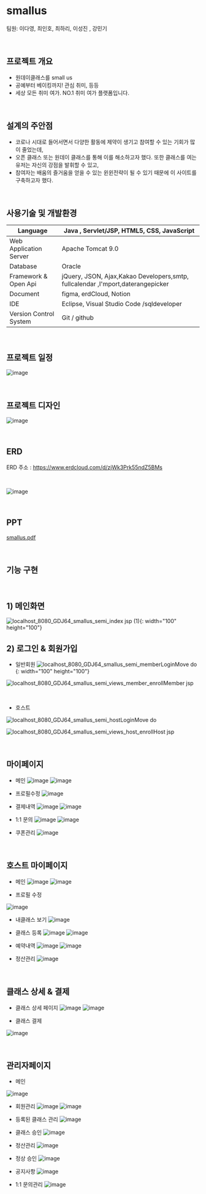 # smallus
팀원: 이다영, 최인호, 최하리, 이성진 , 강민기

<br/>

## 프로젝트 개요
* 원데이클래스를 small us
* 공예부터 베이킹까지!  관심 취미, 등등
* 세상 모든 취미 여가. NO.1 취미 여가 플랫폼입니다.
  
<br/>

## 설계의 주안점
* 코로나 시대로 들어서면서 다양한 활동에 제약이 생기고 참여할 수 있는 기회가 많이 줄었는데,
* 오픈 클래스 또는 원데이 클래스를 통해 이를 해소하고자 했다. 또한 클래스를 여는 유저는 자신의 강점을 발휘할 수 있고,
* 참여자는 배움의 즐거움을 얻을 수 있는 윈윈전략이 될 수 있기 때문에 이 사이트를 구축하고자 했다.

<br/>

## 사용기술 및 개발환경

Language | Java , Servlet/JSP, HTML5, CSS, JavaScript
------------ | ------------- 
Web Application Server | Apache Tomcat 9.0
Database|Oracle
Framework & Open Api|jQuery, JSON, Ajax,Kakao Developers,smtp, fullcalendar ,I'mport,daterangepicker
Document| figma, erdCloud, Notion
IDE| Eclipse, Visual Studio Code /sqldeveloper
Version Control System|Git / github

<br/>

## 프로젝트 일정
![image](https://github.com/inhoru/smallus/assets/126074577/647db0b4-0e82-43e2-a0a3-1a4c721e7dea)

<br/>

## 프로젝트 디자인
![image](https://github.com/inhoru/smallus/assets/126074577/02cdfa78-b6ba-4b24-afbe-09d85bd5af2c)

<br/>

## ERD

ERD 주소 : https://www.erdcloud.com/d/zjWk3Prk55ndZ5BMs

<br/>

![image](https://github.com/inhoru/smallus/assets/126074577/0985517d-047f-40b4-8720-a4a2cfb1fa7c)

<br/>

## PPT

[smallus.pdf](https://github.com/inhoru/smallus/files/11929572/semicolon.pdf)


<br/>


## 기능 구현

<br/>


## 1) 메인화면


![localhost_8080_GDJ64_smallus_semi_index jsp (1)](https://github.com/inhoru/smallus/assets/126074577/85ec40ce-cb84-4509-a878-6d8679cbd274){: width="100" height="100"}


## 2) 로그인 & 회원가입

- 일반회원
![localhost_8080_GDJ64_smallus_semi_memberLoginMove do](https://github.com/inhoru/smallus/assets/126074577/bf311037-e294-4dae-8d1b-c12c42acee19){: width="100" height="100"}


![localhost_8080_GDJ64_smallus_semi_views_member_enrollMember jsp](https://github.com/inhoru/smallus/assets/126074577/d753c7af-6d5d-4a75-829a-b84085c7ca00)

<br/>

- 호스트

![localhost_8080_GDJ64_smallus_semi_hostLoginMove do](https://github.com/inhoru/smallus/assets/126074577/f90a812d-0c0f-4d6e-b3b0-44bdc7b6d110)



![localhost_8080_GDJ64_smallus_semi_views_host_enrollHost jsp](https://github.com/inhoru/smallus/assets/126074577/12437579-53ac-4fdc-81e7-7216468396a0)

<br/>

## 마이페이지

- 메인
![image](https://github.com/inhoru/smallus/assets/126074577/e5433806-ac5c-4c38-8da9-d37f135a6d8f)
![image](https://github.com/inhoru/smallus/assets/126074577/09849afc-081f-4452-9acc-809608d9c052)


- 프로필수정
![image](https://github.com/inhoru/smallus/assets/126074577/5effb0ee-a535-4389-a032-361aaf4ccbda)



 - 결제내역
![image](https://github.com/inhoru/smallus/assets/126074577/b7313b29-6dc8-4d4c-aae5-383bf43906ea)
![image](https://github.com/inhoru/smallus/assets/126074577/da4e50dd-f48c-4781-81eb-3e5f0211e859)

- 1:1 문의
![image](https://github.com/inhoru/smallus/assets/126074577/05e602af-94e0-4905-a460-2e2070ce1fa9)
![image](https://github.com/inhoru/smallus/assets/126074577/686fd4a4-9ca3-43d5-b3de-4ab3480ca679)


- 쿠폰관리
![image](https://github.com/inhoru/smallus/assets/126074577/d63d8e5d-351d-466e-bc28-1572dfcac8ea)


<br/>


## 호스트 마이페이지

- 메인
![image](https://github.com/inhoru/smallus/assets/126074577/a83fa1d1-4674-486c-8328-1d18a86ec60c)
![image](https://github.com/inhoru/smallus/assets/126074577/92d61a31-5abd-4ea5-afea-fcb4e4e907e5)

- 프로필 수정

![image](https://github.com/inhoru/smallus/assets/126074577/109fdd37-d2d1-463b-8e0b-48c2600fb2be)


- 내클래스 보기
![image](https://github.com/inhoru/smallus/assets/126074577/2315bad0-aeec-4da7-81d9-7ca3f6ba88a3)

- 클래스 등록
![image](https://github.com/inhoru/smallus/assets/126074577/31d685d2-c5c4-4286-a264-cf89ea37f7c0)
![image](https://github.com/inhoru/smallus/assets/126074577/26c86591-6a47-43b3-b7f9-00bcad4b441b)


- 예약내역
![image](https://github.com/inhoru/smallus/assets/126074577/bc48bfe0-bd95-4259-bc4c-0eff0785c6c6)
![image](https://github.com/inhoru/smallus/assets/126074577/2f7c2743-8153-48c0-99a3-9afc5a2d77e1)



- 정산관리
![image](https://github.com/inhoru/smallus/assets/126074577/9980a285-a796-489f-b2cb-0d8a304b5c5f)



<br/>


## 클래스 상세 & 결제

- 클래스 상세 페이지
![image](https://github.com/inhoru/smallus/assets/126074577/4a1f41c4-5d50-4614-8cce-84bd3c08a47f)
![image](https://github.com/inhoru/smallus/assets/126074577/1da06979-7885-4d19-8d70-f65ce3e74d40)

- 클래스 결제

![image](https://github.com/inhoru/smallus/assets/126074577/3b7818d7-c255-4044-9ec5-9b31a143d0e2)


<br/>


## 관리자페이지

- 메인

![image](https://github.com/inhoru/smallus/assets/126074577/133cec6f-6f38-4e9c-a847-2bb774ec1dc0)

- 회원관리
![image](https://github.com/inhoru/smallus/assets/126074577/1fbc254e-6180-466a-861c-ea65263792f8)
![image](https://github.com/inhoru/smallus/assets/126074577/93230c4a-dd94-4795-9eb5-33dc293f4f12)

- 등록된 클래스 관리
![image](https://github.com/inhoru/smallus/assets/126074577/746bf473-72ca-4cbc-84f8-f7ea81ef21a6)
- 클래스 승인
![image](https://github.com/inhoru/smallus/assets/126074577/91b6dc50-b36d-412d-952c-378ca91594cd)

- 정산관리
![image](https://github.com/inhoru/smallus/assets/126074577/40e0c802-13e4-48aa-be74-e550ee1641ec)


- 정상 승인
![image](https://github.com/inhoru/smallus/assets/126074577/e9550b7a-3df8-44c2-a103-fac332164a2a)

- 공지사항
![image](https://github.com/inhoru/smallus/assets/126074577/80d46b52-1575-45f1-940c-467647708cfd)

- 1:1 문의관리
![image](https://github.com/inhoru/smallus/assets/126074577/a52bc329-2ecd-4bfc-8d90-cf54a2576e3b)
















